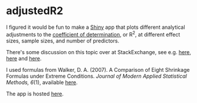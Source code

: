 # adjustedR2

I figured it would be fun to make a [Shiny](https://shiny.rstudio.com/) app that plots different analytical adjustments to the [coefficient of determination](https://en.wikipedia.org/wiki/Coefficient_of_determination), or R<sup>2</sup>, at different effect sizes, sample sizes, and number of predictors.

There's some discussion on this topic over at StackExchange, see e.g. [here](https://stats.stackexchange.com/questions/25214/how-to-choose-between-the-different-adjusted-r2-formulas), [here](https://stats.stackexchange.com/questions/55929/what-is-an-unbiased-estimate-of-population-r-square) and [here](https://stats.stackexchange.com/questions/63389/does-adjusted-r-square-seek-to-estimate-fixed-score-or-random-score-population-r).

I used formulas from Walker, D. A. (2007). A Comparison of Eight Shrinkage Formulas under Extreme Conditions. *Journal of Modern Applied Statistical Methods, 6*(1), available [here](http://digitalcommons.wayne.edu/cgi/viewcontent.cgi?article=1133&context=jmasm).

The app is hosted [here](https://carldelfin.shinyapps.io/adjustedR2/).

